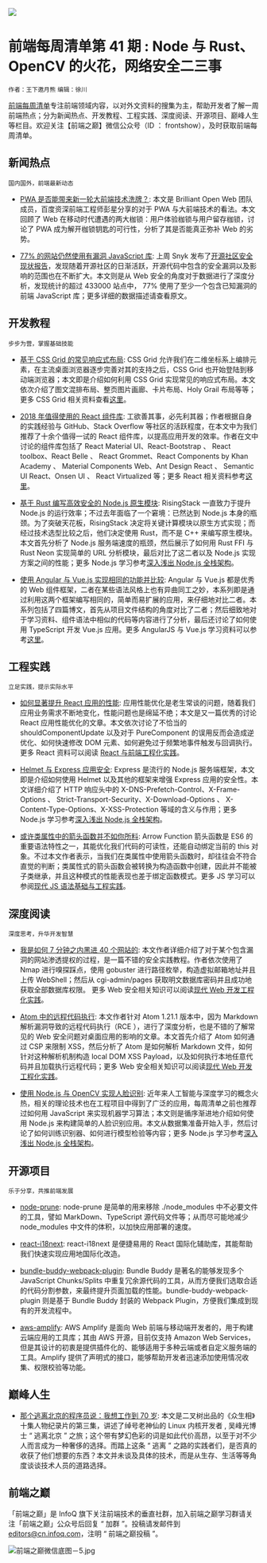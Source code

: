 ![](http://upload-images.jianshu.io/upload_images/1647496-739c0e4bf94a5d75.jpg?imageMogr2/auto-orient/strip%7CimageView2/2/w/1240)

# 前端每周清单第 41 期 : Node 与 Rust、OpenCV 的火花，网络安全二三事

`作者：王下邀月熊` `编辑：徐川`

[前端每周清单](http://www.infoq.com/cn/FE-Weekly)专注前端领域内容，以对外文资料的搜集为主，帮助开发者了解一周前端热点；分为新闻热点、开发教程、工程实践、深度阅读、开源项目、巅峰人生等栏目。欢迎关注【前端之巅】微信公众号（ID ： frontshow），及时获取前端每周清单。

## 新闻热点

`国内国外，前端最新动态`

* [PWA 是否能带来新一轮大前端技术洗牌？](https://parg.co/U5t): 本文是 Brilliant Open Web 团队成员，百度资深前端工程师彭星分享的对于 PWA 与大前端技术的看法。本文回顾了 Web 在移动时代遭遇的两大枷锁：用户体验枷锁与用户留存枷锁，讨论了 PWA 成为解开枷锁钥匙的可行性，分析了其是否能真正弥补 Web 的劣势。

- [77% 的网站仍然使用有漏洞 JavaScript 库](https://snyk.io/blog/77-percent-of-sites-still-vulnerable/): 上周 Snyk 发布了[开源社区安全现状报告](https://snyk.io/stateofossecurity/)，发现随着开源社区的日渐活跃，开源代码中包含的安全漏洞以及影响的范围也在不断扩大。本文则是从 Web 安全的角度对于数据进行了深度分析，发现统计的超过 433000 站点中， 77% 使用了至少一个包含已知漏洞的前端 JavaScript 库；更多详细的数据描述请查看原文。

## 开发教程

`步步为营，掌握基础技能`

* [基于 CSS Grid 的常见响应式布局](https://parg.co/U5S): CSS Grid 允许我们在二维坐标系上编排元素，在主流桌面浏览器逐步完善对其的支持之后，CSS Grid 也开始登陆到移动端浏览器；本文即是介绍如何利用 CSS Grid 实现常见的响应式布局。本文依次介绍了图文混排布局、整页图片画廊、卡片布局、Holy Grail 布局等等；更多 CSS Grid 相关资料查看[这里](https://parg.co/Udh)。

* [2018 年值得使用的 React 组件库](https://parg.co/U5q): 工欲善其事，必先利其器；作者根据自身的实践经验与 GitHub、Stack Overflow 等社区的活跃程度，在本文中为我们推荐了十余个值得一试的 React 组件库，以提高应用开发的效率。作者在文中讨论的组件库包括了 React Material UI、React-Bootstrap 、 React toolbox、React Belle 、 React Grommet、React Components by Khan Academy 、 Material Components Web、Ant Design React 、 Semantic UI React、Onsen UI 、 React Virtualized 等；更多 React 相关资料参考[这里](https://parg.co/UHK)。

* [基于 Rust 编写高效安全的 Node.js 原生模块](https://parg.co/U5r): RisingStack 一直致力于提升 Node.js 的运行效率；不过去年面临了一个窘境：已然达到 Node.js 本身的瓶颈。为了突破天花板，RisingStack 决定将关键计算模块以原生方式实现；而经过技术选型比较之后，他们决定使用 Rust，而不是 C++ 来编写原生模块。本文首先分析了 Node.js 服务端速度的瓶颈，然后展示了如何用 Rust FFI 与 Rust Neon 实现简单的 URL 分析模块，最后对比了这二者以及 Node.js 实现方案之间的性能；更多 Node.js 学习参考[深入浅出 Node.js 全栈架构](https://parg.co/b2s)。

* [使用 Angular 与 Vue.js 实现相同的功能并比较](https://johnpapa.net/a-look-at-angular-alongside-vue-3/): Angular 与 Vue.js 都是优秀的 Web 组件框架，二者在某些语法风格上也有异曲同工之妙，本系列即是通过利用这两个框架编写相同的，简单而易扩展的应用，来仔细地对比二者。本系列包括了四篇博文，首先从项目文件结构的角度对比了二者；然后细致地对于学习资料、组件语法中相似的代码等内容进行了分析，最后还讨论了如何使用 TypeScript 开发 Vue.js 应用。更多 AngularJS 与 Vue.js 学习资料可以参考[这里](https://parg.co/UdC)。

## 工程实践

`立足实践，提示实际水平`

* [如何显著提升 React 应用的性能](https://parg.co/U59): 应用性能优化是老生常谈的问题，随着我们应用业务需求不断地变化，性能问题也是绵延不绝；本文是又一篇优秀的讨论 React 应用性能优化的文章。本文依次讨论了不恰当的 shouldComponentUpdate 以及对于 PureComponent 的误用反而会造成逆优化、如何快速修改 DOM 元素、如何避免过于频繁地事件触发与回调执行。更多 React 资料可以阅读 [React 与前端工程化实践](https://parg.co/U0I)。

* [Helmet 与 Express 应用安全](https://parg.co/U55): Express 是流行的 Node.js 服务端框架，本文即是介绍如何使用 Helmet 以及其他的框架来增强 Express 应用的安全性。本文详细介绍了 HTTP 响应头中的 X-DNS-Prefetch-Control、X-Frame-Options 、 Strict-Transport-Security、X-Download-Options 、 X-Content-Type-Options、X-XSS-Protection 等域的含义与作用；更多 Node.js 学习参考[深入浅出 Node.js 全栈架构](https://parg.co/b2s)。

* [或许类属性中的箭头函数并不如你所料](https://parg.co/U5R): Arrow Function 箭头函数是 ES6 的重要语法特性之一，其能优化我们代码的可读性，还能自动绑定当前的 this 对象。不过本文作者表示，当我们在类属性中使用箭头函数时，却往往会不符合直觉的判断；类属性式的箭头函数会被转换为构造函数中创建，因此并不能被子类继承，并且这种模式的性能表现也差于绑定函数模式。更多 JS 学习可以参阅[现代 JS 语法基础与工程实践](https://parg.co/bxN)。

## 深度阅读

`深度思考，升华开发智慧`

* [我是如何 7 分钟之内黑进 40 个网站的](https://parg.co/U5b): 本文作者详细介绍了对于某个包含漏洞的网站渗透提权的过程，是一篇不错的安全实践教程。作者依次使用了 Nmap 进行嗅探踩点，使用 gobuster 进行路径枚举，构造虚拟邮箱地址并且上传 WebShell；然后从 cgi-admin/pages 获取明文数据库密码并且成功地获取全部数据库权限。 更多 Web 安全相关知识可以阅读[现代 Web 开发工程化实践](https://parg.co/UHO)。

* [Atom 中的远程代码执行](https://parg.co/U56): 本文作者针对 Atom 1.21.1 版本中，因为 Markdown 解析漏洞导致的远程代码执行（RCE ），进行了深度分析，也是不错的了解常见的 Web 安全问题对桌面应用的影响的文章。本文首先介绍了 Atom 如何通过 CSP 来限制 XSS，然后分析了 Atom 是如何解析 Markdown 文件，如何针对这种解析机制构造 local DOM XSS Payload，以及如何执行本地任意代码并且加载执行远程代码；更多 Web 安全相关知识可以阅读[现代 Web 开发工程化实践](https://parg.co/UHO)。

* [使用 Node.js 与 OpenCV 实现人脸识别](https://parg.co/U5P): 近年来人工智能与深度学习的概念火热，相关的理论技术也在工程项目中得到了广泛的应用，每周清单之前也推荐过如何用 JavaScript 来实现机器学习算法；本文则是循序渐进地介绍如何使用 Node.js 来构建简单的人脸识别应用。本文从数据集准备开始入手，然后讨论了如何训练识别器、如何进行模型检验等内容；更多 Node.js 学习参考[深入浅出 Node.js 全栈架构](https://parg.co/b2s)。

## 开源项目

`乐于分享，共推前端发展`

* [node-prune](https://github.com/tj/node-prune): node-prune 是简单的用来移除 ./node_modules 中不必要文件的工具，譬如 MarkDown、TypeScript 源代码文件等；从而尽可能地减少 node_modules 中文件的体积，以加快应用部署的速度。

* [react-i18next](https://github.com/i18next/react-i18next): react-i18next 是便捷易用的 React 国际化辅助库，其能帮助我们快速实现应用地国际化改造。

* [bundle-buddy-webpack-plugin](https://parg.co/U5k): Bundle Buddy 是著名的能够发现多个 JavaScript Chunks/Splits 中重复冗余源代码的工具，从而方便我们选取合适的代码分割参数，来最终提升页面加载的性能。bundle-buddy-webpack-plugin 则是基于 Bundle Buddy 封装的 Webpack Plugin，方便我们集成到现有的开发流程中。

* [aws-amplify](https://github.com/aws/aws-amplify): AWS Amplify 是面向 Web 前端与移动端开发者的，用于构建云端应用的工具库；其由 AWS 开源，目前仅支持 Amazon Web Services，但是其设计的初衷是提供插件化的、能够适用于多种云端或者自定义服务端的工具。Amplify 提供了声明式的接口，能够帮助开发者迅速添加使用情况收集、权限校验等功能。

## 巅峰人生

* [那个逃离北京的程序员说：我想工作到 70 岁](https://parg.co/U5M): 本文是二叉树出品的《众生相》十集人物纪录片的第三集，讲述了绰号老神仙的 Linux 内核开发者 , 吴峰光博士 “ 逃离北京 ” 之旅；这个带有梦幻色彩的词是如此代价高昂，以至于对不少人而言成为一种奢侈的选择。而踏上这条 “ 逃离 ” 之路的实践者们，是否真的收获了他们想要的东西？本文并未谈及具体的技术，而是从生存、生活等等角度谈谈技术人员的道路选择。

## 前端之巅

「前端之巅」是 InfoQ 旗下关注前端技术的垂直社群，加入前端之巅学习群请关注「前端之巅」公众号后回复 “ 加群 ”。投稿请发邮件到 editors@cn.infoq.com，注明 “ 前端之巅投稿 ”。

![前端之巅微信底图－5.jpg](http://upload-images.jianshu.io/upload_images/1647496-01712a993d2b23de.jpg?imageMogr2/auto-orient/strip%7CimageView2/2/w/1240)

